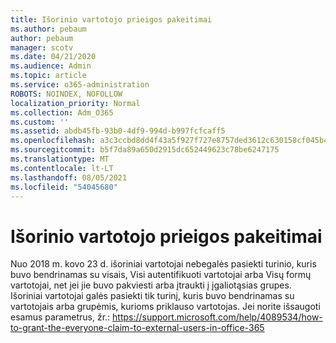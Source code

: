 ```yaml
---
title: Išorinio vartotojo prieigos pakeitimai
ms.author: pebaum
author: pebaum
manager: scotv
ms.date: 04/21/2020
ms.audience: Admin
ms.topic: article
ms.service: o365-administration
ROBOTS: NOINDEX, NOFOLLOW
localization_priority: Normal
ms.collection: Adm_O365
ms.custom: ''
ms.assetid: abdb45fb-93b0-4df9-994d-b997fcfcaff5
ms.openlocfilehash: a3c3ccbd8dd4f43a5f927f727e8757ded3612c630158cf045b4e6c0f93bb75ad
ms.sourcegitcommit: b5f7da89a650d2915dc652449623c78be6247175
ms.translationtype: MT
ms.contentlocale: lt-LT
ms.lasthandoff: 08/05/2021
ms.locfileid: "54045680"
---
```

# <a name="changes-to-external-user-access"></a>Išorinio vartotojo prieigos pakeitimai

Nuo 2018 m. kovo 23 d. išoriniai vartotojai nebegalės pasiekti turinio, kuris buvo bendrinamas su visais, Visi autentifikuoti vartotojai arba Visų formų vartotojai, net jei jie buvo pakviesti arba įtraukti į įgaliotąsias grupes. Išoriniai vartotojai galės pasiekti tik turinį, kuris buvo bendrinamas su vartotojais arba grupėmis, kurioms priklauso vartotojas. Jei norite išsaugoti esamus parametrus, žr.: https://support.microsoft.com/help/4089534/how-to-grant-the-everyone-claim-to-external-users-in-office-365
  

